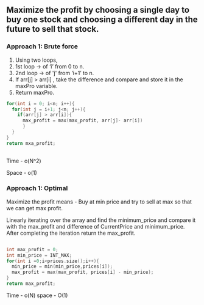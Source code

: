 ## Maximize the profit by choosing a single day to buy one stock and choosing a different day in the future to sell that stock.

### Approach 1: Brute force

1. Using two loops, 
2. 1st loop -> of ‘i’ from 0 to n.
3. 2nd loop -> of 'j' from ‘i+1’ to n.
4. If arr[j] > arr[i] , take the difference and compare  and store it in the maxPro variable.
5. Return maxPro.

```c++
for(int i = 0; i<n; i++){
  for(int j = i+1; j<n; j++){
    if(arr[j] > arr[i]){
      max_profit = max(max_profit, arr[j]- arr[i])
      }
  }
}
return mxa_profit;
    
```
Time - o(N^2)

Space - o(1)

### Approach 1: Optimal

Maximize the profit means - Buy at min price and try to sell at max so that we can get max profit.

Linearly iterating over the array and find the minimum_price and compare it with the max_profit and difference of CurrentPrice and minimum_price.
After completing the iteration return the max_profit.


```c++

int max_profit = 0;
int min_price = INT_MAX;
for(int i =0;i<prices.size();i++){
  min_price = min(min_price,prices[i]);
  max_profit = max(max_profit, prices[i] - min_price);
}
return max_profit;

```
Time - o(N)
space - O(1)
